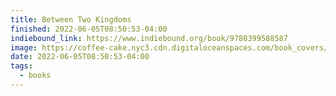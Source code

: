 ```yaml
---
title: Between Two Kingdoms
finished: 2022-06-05T08:50:53-04:00
indiebound_link: https://www.indiebound.org/book/9780399588587
image: https://coffee-cake.nyc3.cdn.digitaloceanspaces.com/book_covers/2022/between-two-kingdoms.jpg
date: 2022-06-05T08:50:53-04:00
tags:
  - books
---
```

